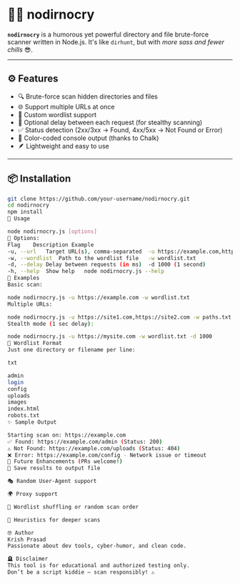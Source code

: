 # 🕵️‍♂️ nodirnocry

**`nodirnocry`** is a humorous yet powerful directory and file brute-force scanner written in Node.js. It's like `dirhunt`, but with *more sass and fewer chills* 😎.

---

## ⚙️ Features

- 🔍 Brute-force scan hidden directories and files
- 🌐 Support multiple URLs at once
- 📁 Custom wordlist support
- 🐢 Optional delay between each request (for stealthy scanning)
- ✅ Status detection (2xx/3xx → Found, 4xx/5xx → Not Found or Error)
- 🎨 Color-coded console output (thanks to Chalk)
- 🪶 Lightweight and easy to use

---

## 📦 Installation

```bash
git clone https://github.com/your-username/nodirnocry.git
cd nodirnocry
npm install
🚀 Usage

node nodirnocry.js [options]
🔧 Options:
Flag	Description	Example
-u, --url	Target URL(s), comma-separated	-u https://example.com,https://test.com
-w, --wordlist	Path to the wordlist file	-w wordlist.txt
-d, --delay	Delay between requests (in ms)	-d 1000 (1 second)
-h, --help	Show help	node nodirnocry.js --help
🧪 Examples
Basic scan:

node nodirnocry.js -u https://example.com -w wordlist.txt
Multiple URLs:

node nodirnocry.js -u https://site1.com,https://site2.com -w paths.txt
Stealth mode (1 sec delay):

node nodirnocry.js -u https://mysite.com -w wordlist.txt -d 1000
📁 Wordlist Format
Just one directory or filename per line:

txt

admin
login
config
uploads
images
index.html
robots.txt
✨ Sample Output

Starting scan on: https://example.com
✅ Found: https://example.com/admin (Status: 200)
⚠️ Not Found: https://example.com/uploads (Status: 404)
❌ Error: https://example.com/config - Network issue or timeout
🧠 Future Enhancements (PRs welcome!)
📄 Save results to output file

🎭 Random User-Agent support

🌍 Proxy support

🔀 Wordlist shuffling or random scan order

🧬 Heuristics for deeper scans

🤓 Author
Krish Prasad
Passionate about dev tools, cyber-humor, and clean code.

🪦 Disclaimer
This tool is for educational and authorized testing only.
Don’t be a script kiddie — scan responsibly! ⚠️

